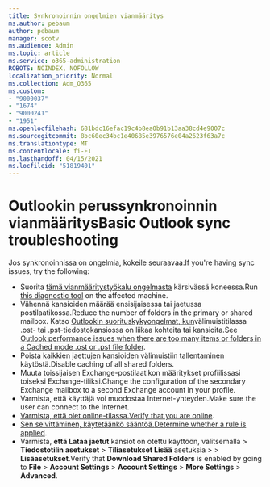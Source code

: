 ```yaml
---
title: Synkronoinnin ongelmien vianmääritys
ms.author: pebaum
author: pebaum
manager: scotv
ms.audience: Admin
ms.topic: article
ms.service: o365-administration
ROBOTS: NOINDEX, NOFOLLOW
localization_priority: Normal
ms.collection: Adm_O365
ms.custom:
- "9000037"
- "1674"
- "9000241"
- "1951"
ms.openlocfilehash: 681bdc16efac19c4b8ea0b91b13aa38cd4e9007c
ms.sourcegitcommit: 8bc60ec34bc1e40685e3976576e04a2623f63a7c
ms.translationtype: MT
ms.contentlocale: fi-FI
ms.lasthandoff: 04/15/2021
ms.locfileid: "51819401"
---
```

# <a name="basic-outlook-sync-troubleshooting"></a><span data-ttu-id="9778f-102">Outlookin perussynkronoinnin vianmääritys</span><span class="sxs-lookup"><span data-stu-id="9778f-102">Basic Outlook sync troubleshooting</span></span>

<span data-ttu-id="9778f-103">Jos synkronoinnissa on ongelmia, kokeile seuraavaa:</span><span class="sxs-lookup"><span data-stu-id="9778f-103">If you're having sync issues, try the following:</span></span>

- <span data-ttu-id="9778f-104">Suorita [tämä vianmääritystyökalu ongelmasta](https://aka.ms/sara-outlooksendreceive) kärsivässä koneessa.</span><span class="sxs-lookup"><span data-stu-id="9778f-104">Run [this diagnostic tool](https://aka.ms/sara-outlooksendreceive) on the affected machine.</span></span>
- <span data-ttu-id="9778f-105">Vähennä kansioiden määrää ensisijaisessa tai jaetussa postilaatikossa.</span><span class="sxs-lookup"><span data-stu-id="9778f-105">Reduce the number of folders in the primary or shared mailbox.</span></span> <span data-ttu-id="9778f-106">Katso [Outlookin suorituskykyongelmat, kun](https://support.microsoft.com/help/2768656/outlook-performance-issues-when-there-are-too-many-items-or-folders-in)välimuistitilassa .ost- tai .pst-tiedostokansiossa on liikaa kohteita tai kansioita.</span><span class="sxs-lookup"><span data-stu-id="9778f-106">See [Outlook performance issues when there are too many items or folders in a Cached mode .ost or .pst file folder](https://support.microsoft.com/help/2768656/outlook-performance-issues-when-there-are-too-many-items-or-folders-in).</span></span>
- <span data-ttu-id="9778f-107">Poista kaikkien jaettujen kansioiden välimuistiin tallentaminen käytöstä.</span><span class="sxs-lookup"><span data-stu-id="9778f-107">Disable caching of all shared folders.</span></span>
- <span data-ttu-id="9778f-108">Muuta toissijaisen Exchange-postilaatikon määritykset profiilissasi toiseksi Exchange-tiliksi.</span><span class="sxs-lookup"><span data-stu-id="9778f-108">Change the configuration of the secondary Exchange mailbox to a second Exchange account in your profile.</span></span>
- <span data-ttu-id="9778f-109">Varmista, että käyttäjä voi muodostaa Internet-yhteyden.</span><span class="sxs-lookup"><span data-stu-id="9778f-109">Make sure the user can connect to the Internet.</span></span> 
- <span data-ttu-id="9778f-110">[Varmista, että olet online-tilassa.](https://support.office.com/article/2460e4a8-16c7-47fc-b204-b1549275aac9)</span><span class="sxs-lookup"><span data-stu-id="9778f-110">[Verify that you are online](https://support.office.com/article/2460e4a8-16c7-47fc-b204-b1549275aac9).</span></span>
- <span data-ttu-id="9778f-111">[Sen selvittäminen, käytetäänkö sääntöä.](https://support.office.com/article/C24F5DEA-9465-4DF4-AD17-A50704D66C59)</span><span class="sxs-lookup"><span data-stu-id="9778f-111">[Determine whether a rule is applied](https://support.office.com/article/C24F5DEA-9465-4DF4-AD17-A50704D66C59).</span></span>
- <span data-ttu-id="9778f-112">Varmista, **että Lataa jaetut** kansiot on otettu käyttöön, valitsemalla   >  **Tiedostotilin asetukset**  >  **Tiliasetukset Lisää** asetuksia  >    >  **Lisäasetukset**.</span><span class="sxs-lookup"><span data-stu-id="9778f-112">Verify that **Download Shared Folders** is enabled by going to **File** > **Account Settings** > **Account Settings** > **More Settings** > **Advanced**.</span></span>

